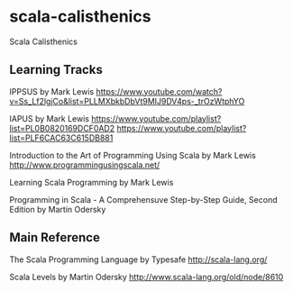 # scala-calisthenics
Scala Calisthenics


Learning Tracks
---

IPPSUS
by Mark Lewis
https://www.youtube.com/watch?v=Ss_Lf2lgjCo&list=PLLMXbkbDbVt9MIJ9DV4ps-_trOzWtphYO

IAPUS
by Mark Lewis
https://www.youtube.com/playlist?list=PL0B0820169DCF0AD2
https://www.youtube.com/playlist?list=PLF6CAC63C615DB881

Introduction to the Art of Programming Using Scala
by Mark Lewis
http://www.programmingusingscala.net/

Learning Scala Programming
by Mark Lewis

Programming in Scala - A Comprehensuve Step-by-Step Guide, Second Edition
by Martin Odersky


Main Reference
---

The Scala Programming Language
by Typesafe
http://scala-lang.org/

Scala Levels
by Martin Odersky
http://www.scala-lang.org/old/node/8610
